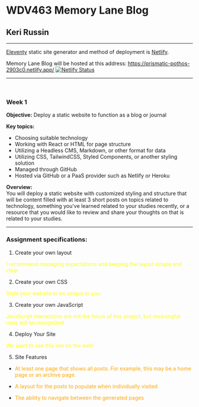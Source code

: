 # WDV463 Memory Lane Blog
## <b>Keri Russin</b>
---

[Eleventy](https://github.com/11ty/eleventy) static site generator and method of deployment is [Netlify](https://www.netlify.com/).

Memory Lane Blog will be hosted at this address:  https://prismatic-pothos-2903c0.netlify.app/ 
[![Netlify Status](https://api.netlify.com/api/v1/badges/3908d0ee-8b49-4710-931d-9f5fe99d9e1c/deploy-status)](https://app.netlify.com/sites/prismatic-pothos-2903c0/deploys)

---

<br>

### <b>Week 1</b>
<b>Objective:</b> Deploy a static website to function as a blog or journal

<b>Key topics:</b>
<br>
- Choosing suitable technology
- Working with React or HTML for page structure
- Utilizing a Headless CMS, Markdown, or other format for data
- Utilizing CSS, TailwindCSS, Styled Components, or another styling solution
- Managed through GitHub
- Hosted via GitHub or a PaaS provider such as Netlify or Heroku

<b>Overview:</b>
<br>
You will deploy a static website with customized styling and structure that will be content filled with at least 3 short posts on topics related to technology, something you've learned related to your studies recently, or a resource that you would like to review and share your thoughts on that is related to your studies.

---
### <b>Assignment specifications:</b>
1. Create your own layout

<span style="color:yellow">I recommend managing expectations and keeping the layout simple and clear</span>

2. Create your own CSS

<span style="color:yellow">Style your website to be unique to you.</span>

3. Create your own JavaScript

<span style="color:yellow">JavaScript interactions are not the focus of this project, but meaningful uses will be recognized</span>

4. Deploy Your Site

<span style="color:yellow">We want to see this live on the web!</span>

5. Site Features

- <span style="color:orange">At least one page that shows all posts. For example, this may be a home page or an archive page.</span>

- <span style="color:orange">A layout for the posts to populate when individually visited</span>

- <span style="color:orange">The ability to navigate between the generated pages</span>
